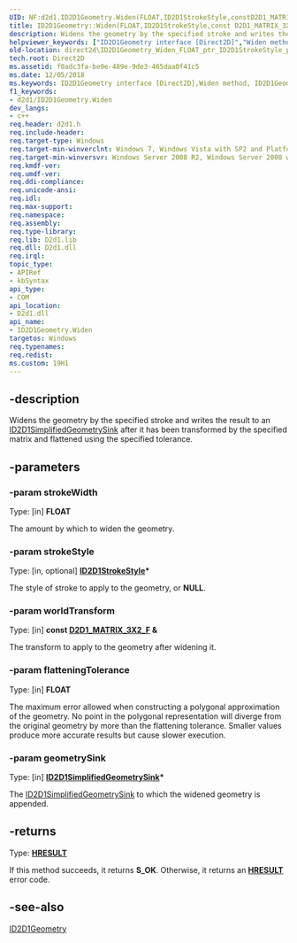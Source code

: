 ```yaml
---
UID: NF:d2d1.ID2D1Geometry.Widen(FLOAT,ID2D1StrokeStyle,constD2D1_MATRIX_3X2_F&,FLOAT,ID2D1SimplifiedGeometrySink)
title: ID2D1Geometry::Widen(FLOAT,ID2D1StrokeStyle,const D2D1_MATRIX_3X2_F &,FLOAT,ID2D1SimplifiedGeometrySink) (d2d1.h)
description: Widens the geometry by the specified stroke and writes the result to an ID2D1SimplifiedGeometrySink after it has been transformed by the specified matrix and flattened using the specified tolerance.
helpviewer_keywords: ["ID2D1Geometry interface [Direct2D]","Widen method","ID2D1Geometry.Widen","ID2D1Geometry.Widen(FLOAT","ID2D1StrokeStyle","const D2D1_MATRIX_3X2_F &","FLOAT","ID2D1SimplifiedGeometrySink)","ID2D1Geometry::Widen","ID2D1Geometry::Widen(FLOAT","ID2D1StrokeStyle","const D2D1_MATRIX_3X2_F &","FLOAT","ID2D1SimplifiedGeometrySink)","Widen","Widen method [Direct2D]","Widen method [Direct2D]","ID2D1Geometry interface","d2d1/ID2D1Geometry::Widen","direct2d.ID2D1Geometry_Widen_FLOAT_ptr_ID2D1StrokeStyle_ptr_D2D_MATRIX_3X2_F_FLOAT_ptr_ID2D1SimplifiedGeometrySink"]
old-location: direct2d\ID2D1Geometry_Widen_FLOAT_ptr_ID2D1StrokeStyle_ptr_D2D_MATRIX_3X2_F_FLOAT_ptr_ID2D1SimplifiedGeometrySink.htm
tech.root: Direct2D
ms.assetid: f0adc3fa-be9e-489e-9de3-465daa0f41c5
ms.date: 12/05/2018
ms.keywords: ID2D1Geometry interface [Direct2D],Widen method, ID2D1Geometry.Widen, ID2D1Geometry.Widen(FLOAT,ID2D1StrokeStyle,const D2D1_MATRIX_3X2_F &,FLOAT,ID2D1SimplifiedGeometrySink), ID2D1Geometry::Widen, ID2D1Geometry::Widen(FLOAT,ID2D1StrokeStyle,const D2D1_MATRIX_3X2_F &,FLOAT,ID2D1SimplifiedGeometrySink), Widen, Widen method [Direct2D], Widen method [Direct2D],ID2D1Geometry interface, d2d1/ID2D1Geometry::Widen, direct2d.ID2D1Geometry_Widen_FLOAT_ptr_ID2D1StrokeStyle_ptr_D2D_MATRIX_3X2_F_FLOAT_ptr_ID2D1SimplifiedGeometrySink
f1_keywords:
- d2d1/ID2D1Geometry.Widen
dev_langs:
- c++
req.header: d2d1.h
req.include-header: 
req.target-type: Windows
req.target-min-winverclnt: Windows 7, Windows Vista with SP2 and Platform Update for Windows Vista [desktop apps \| UWP apps]
req.target-min-winversvr: Windows Server 2008 R2, Windows Server 2008 with SP2 and Platform Update for Windows Server 2008 [desktop apps \| UWP apps]
req.kmdf-ver: 
req.umdf-ver: 
req.ddi-compliance: 
req.unicode-ansi: 
req.idl: 
req.max-support: 
req.namespace: 
req.assembly: 
req.type-library: 
req.lib: D2d1.lib
req.dll: D2d1.dll
req.irql: 
topic_type:
- APIRef
- kbSyntax
api_type:
- COM
api_location:
- D2d1.dll
api_name:
- ID2D1Geometry.Widen
targetos: Windows
req.typenames: 
req.redist: 
ms.custom: 19H1
---
```


## -description

Widens the geometry by the specified stroke and writes the result to an <a href="/windows/win32/api/d2d1/nn-d2d1-id2d1simplifiedgeometrysink">ID2D1SimplifiedGeometrySink</a> after it has been transformed by the specified matrix and flattened using the specified tolerance.

## -parameters

### -param strokeWidth

Type: [in] <b>FLOAT</b>

The amount by which to widen the geometry.

### -param strokeStyle

Type: [in, optional] <b><a href="/windows/win32/api/d2d1/nn-d2d1-id2d1strokestyle">ID2D1StrokeStyle</a>*</b>

The style of stroke to apply to the geometry, or <b>NULL</b>.

### -param worldTransform

Type: [in] <b>const <a href="/windows/win32/Direct2D/d2d1-matrix-3x2-f">D2D1_MATRIX_3X2_F</a> &</b>

The transform to apply to the geometry after widening it.

### -param flatteningTolerance

Type: [in] <b>FLOAT</b>

The maximum error allowed when constructing a polygonal approximation of the geometry. No point in the polygonal representation will diverge from the original geometry by more than the flattening tolerance. Smaller values produce more accurate results but cause slower execution.

### -param geometrySink

Type: [in] <b><a href="/windows/win32/api/d2d1/nn-d2d1-id2d1simplifiedgeometrysink">ID2D1SimplifiedGeometrySink</a>*</b>

The <a href="/windows/win32/api/d2d1/nn-d2d1-id2d1simplifiedgeometrysink">ID2D1SimplifiedGeometrySink</a> to which the widened geometry is appended.

## -returns

Type: <b><a href="/windows/win32/com/structure-of-com-error-codes">HRESULT</a></b>

If this method succeeds, it returns <b xmlns:loc="http://microsoft.com/wdcml/l10n">S_OK</b>. Otherwise, it returns an [**HRESULT**](/windows/desktop/com/structure-of-com-error-codes) error code.

## -see-also

<a href="/windows/win32/api/d2d1/nn-d2d1-id2d1geometry">ID2D1Geometry</a>
